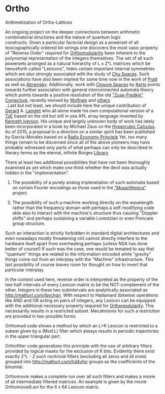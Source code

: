 # Ortho
Arithmetization of Ortho-Lattices

An ongoing project on the deeper connections between arithmetic combinatorial structures and the nature of quantum logic<br> constructs. Given a particular factorial design as a powerset of all lexicographically ordered bit-strings one discovers the
most vasic property of "Reverse Order" required for 
<a href="https://en.wikipedia.org/wiki/Complemented_lattice">Orthomodularity</a> been inherent to the polynomial representation
of the integers themselves. The set of all such powersets arranged as a natural hierarchy of L x 2^L matrices which be henceforth called "Lexicons", hides certain 
important internal symmetries which are also strongly associated  with the study of <a href="http://chu.stanford.edu">Chu Spaces</a>. Such associations have also been implied for some time now in the work of 
<a href="http://boole.stanford.edu/pub/ph94.pdf">Pratt</a> as well as 
<a href="https://www.cs.ox.ac.uk/files/2372/RR-09-08.pdf">Abramsky</a>. Additionally, work with 
<a href="https://www.cs.virginia.edu/~jlp/closure.overview.html">Closure Spaces</a> by <a href="https://en.wikipedia.org/wiki/Diederik_Aerts">Aerts</a> points towards further association with general interconnected automata theory which points towards a positive resolution of the old 
<a href="https://de.wikipedia.org/wiki/Konrad_Zuse#.E2.80.9ERechnender_Raum.E2.80.9C">"Zuse-Fredkin" Conjecture</a>, recently revived by <a href="www.wolframscience.com/nksonline/toc.html">Wolfram</a> and
<a href="http://www.ideal-ist.eu/ps-it-89787">others</a><br>. Last but not least, we should include here the unique contribution of <a href="http://archive.vector.org.uk/?qry=gérard%20langlet">Gerard</a> A. <a href="https://fr.wikipedia.org/wiki/Gérard_Langlet">Langlet</a> who all alone made his own computational version of a 
<a href="https://dl.acm.org/citation.cfm?id=144104">ToE</a> based on the old but still in use APL array language invented by 
<a href="https://en.wikipedia.org/wiki/Kenneth_E._Iverson">Kenneth Iverson</a>. His unique and largely unknown body of work has lately been incorporated in a book by Michael Zaus on the <a href="https://www.adlibris.com/se/bok/crisp-and-soft-computing-with-hypercubical-calculus-9783662113806">Hypercubic Calculus</a>. As of 2015, a proposal to a direction on a similar spirit has been published by Garcia-Morales based on a <a href="https://link.springer.com/article/10.1007/s10701-015-9865-x">Radix Economy Principle</a> Yet, too many things remain to be discerned since all of the above pioneers may have probably witnessed only parts of what perhaps can only be described in literary terms as the eternal, infinite Borges 
<a href="https://en.wikipedia.org/wiki/The_Library_of_Babel">Library</a>

There at least two additional possibilities that have not been thoroughly examined as yet which make one think whether the devil was actually hidden in the "implementation". 

1. The possibility of a purely analog implenetation of such automata based on certain Fourier encodings as those used in the 
<a href="https://github.com/rtheo/Musarithmica">"Musarithmica"</a> project.

2. The possibility of such a machine working directly on the wavelength rather than the frequency domain with perhaps a self-modifying code able also to interact with the machine's structure thus causing "Doppler shifts" and perhaps sustaining a variable Lorentzian or even Poincare group structure. 
 
Such an interaction is strictly forbidden in standard digital architectures and even nowadays mostly threatening virii cannot directly interfere to the hardware itself apart from overheating perhaps (unless NSA has done better of course!) If such was the case, one would be tempted to say that "quantum" things are related to the information encoded while "gravity" things come out from an interplay with the "Machine" infrastructure. This last possibility of course leaves room for thought on how to invert that particular interplay.

In the context used here, reverse order is interpreted as the property of the two half-intervals of every Lexicon matrix to be the NOT-complement of the other. Integers in these two subintervals are analytically associated as http://mathurl.com/jbychgn. With respect to Hadamard (bitwise) operations like AND and OR acting on pairs of integers, any Lexicon can be equipped with the additional necessary property required for <a href="https://en.wikipedia.org/wiki/Complemented_lattice#Orthomodular_lattices">
Orthomodularity</a>. This necessarilly results in a restricted subset. Μecahnisms for such a restriction are provided in two
possible forms

Orthomod code shows a method by which an L+K Lexicon is restricted to a subest given by a (Mod L) filter which always results in periodic trajectories in the upper triangular part.

Orthofilter code generalizes this principle with the use of arbitrary filters provided by logical masks for the exclusion of K bits. Evidently there exist exactly 2^L - 2 such nontrivial filters (excluding all zeros and all ones) grouped into http://mathurl.com/hd4vfor groups as the coefficients of the binomial.

Orthomovie makes a complete run over all such filters and makes a movie of all intermediate filtered matrices. An example is given by the movie Orthomovie6.avi for the 6 x 64 Lexicon matrix.
